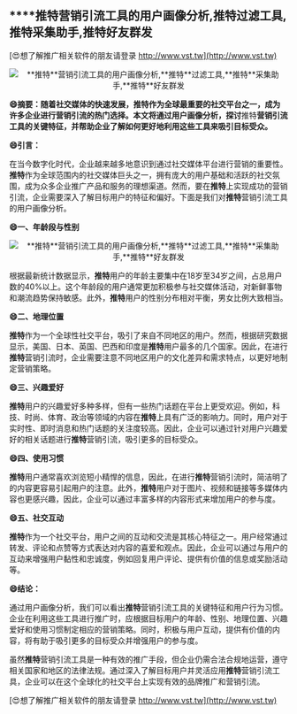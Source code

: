 ## ****推特**营销引流工具的用户画像分析,**推特**过滤工具,**推特**采集助手,**推特**好友群发**

[😍想了解推广相关软件的朋友请登录 http://www.vst.tw](http://www.vst.tw)

 <center><img src="https://vst.tw/MP4/tuiguang/png/0.png" alt="**推特**营销引流工具的用户画像分析,**推特**过滤工具,**推特**采集助手,**推特**好友群发"></center>

**😄摘要：随着社交媒体的快速发展，**推特**作为全球最重要的社交平台之一，成为许多企业进行营销引流的热门选择。本文将通过用户画像分析，探讨**推特**营销引流工具的关键特征，并帮助企业了解如何更好地利用这些工具来吸引目标受众。**

**😄引言：**

在当今数字化时代，企业越来越多地意识到通过社交媒体平台进行营销的重要性。**推特**作为全球范围内的社交媒体巨头之一，拥有庞大的用户基础和活跃的社交氛围，成为众多企业推广产品和服务的理想渠道。然而，要在**推特**上实现成功的营销引流，企业需要深入了解目标用户的特征和偏好。下面是我们对**推特**营销引流工具的用户画像分析。

**😄一、年龄段与性别**

 <center><img src="https://vst.tw/MP4/tuiguang/png/3.png" alt="**推特**营销引流工具的用户画像分析,**推特**过滤工具,**推特**采集助手,**推特**好友群发"></center>

根据最新统计数据显示，**推特**用户的年龄主要集中在18岁至34岁之间，占总用户数的40%以上。这个年龄段的用户通常更加积极参与社交媒体活动，对新鲜事物和潮流趋势保持敏感。此外，**推特**用户的性别分布相对平衡，男女比例大致相当。

**😄二、地理位置**

**推特**作为一个全球性社交平台，吸引了来自不同地区的用户。然而，根据研究数据显示，美国、日本、英国、巴西和印度是**推特**用户最多的几个国家。因此，在进行**推特**营销引流时，企业需要注意不同地区用户的文化差异和需求特点，以更好地制定营销策略。

**😄三、兴趣爱好**

**推特**用户的兴趣爱好多种多样，但有一些热门话题在平台上更受欢迎。例如，科技、时尚、体育、政治等领域的内容在**推特**上具有广泛的影响力。同时，用户对于实时性、即时消息和热门话题的关注度较高。因此，企业可以通过针对用户兴趣爱好的相关话题进行**推特**营销引流，吸引更多的目标受众。

**😄四、使用习惯**

**推特**用户通常喜欢浏览短小精悍的信息，因此，在进行**推特**营销引流时，简洁明了的内容更容易引起用户的注意。此外，**推特**用户对于图片、视频和链接等多媒体内容也更感兴趣，因此，企业可以通过丰富多样的内容形式来增加用户的参与度。

**😄五、社交互动**

**推特**作为一个社交平台，用户之间的互动和交流是其核心特征之一。用户经常通过转发、评论和点赞等方式表达对内容的喜爱和观点。因此，企业可以通过与用户的互动来增强用户黏性和忠诚度，例如回复用户评论、提供有价值的信息或奖励活动等。

**😄结论：**

通过用户画像分析，我们可以看出**推特**营销引流工具的关键特征和用户行为习惯。企业在利用这些工具进行推广时，应根据目标用户的年龄、性别、地理位置、兴趣爱好和使用习惯制定相应的营销策略。同时，积极与用户互动，提供有价值的内容，将有助于吸引更多的目标受众并增强用户的参与度。

虽然**推特**营销引流工具是一种有效的推广手段，但企业仍需合法合规地运营，遵守相关国家和地区的法律法规。通过深入了解目标用户并灵活应用**推特**营销引流工具，企业可以在这个全球化的社交平台上实现有效的品牌推广和营销引流。

[😍想了解推广相关软件的朋友请登录 http://www.vst.tw](http://www.vst.tw)




